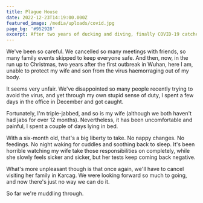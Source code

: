 ```yaml
---
title: Plague House
date: 2022-12-23T14:19:00.000Z
featured_image: /media/uploads/covid.jpg
page_bg: '#952928'
excerpt: After two years of ducking and diving, finally COVID-19 catches up with me.
---
```


We've been so careful. We cancelled so many meetings with friends, so many family events skipped to keep everyone safe. And then, now, in the run up to Christmas, two years after the first outbreak in Wuhan, here I am, unable to protect my wife and son from the virus haemorraging out of my body.

It seems very unfair. We've disappointed so many people recently trying to avoid the virus, and yet through my own stupid sense of duty, I spent a few days in the office in December and got caught.

Fortunately, I'm triple-jabbed, and so is my wife (although we both haven't had jabs for over 12 months). Nevertheless, it has been uncomfortable and painful, I spent a couple of days lying in bed.

With a six-month old, that's a big liberty to take. No nappy changes. No feedings. No night waking for cuddles and soothing back to sleep. It's been horrible watching my wife take those responsibilities on completely, while she slowly feels sicker and sicker, but her tests keep coming back negative.

What's more unpleasant though is that once again, we'll have to cancel visiting her family in Karcag. We were looking forward so much to going, and now there's just no way we can do it.

So far we're muddling through.
